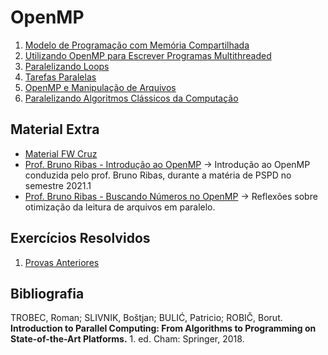 
# OpenMP

1. [Modelo de Programação com Memória Compartilhada](shared_memory.md)
2. [Utilizando OpenMP para Escrever Programas Multithreaded](using_openmp.md)
3. [Paralelizando Loops](loops.md)
4. [Tarefas Paralelas](tasks.md)
5. [OpenMP e Manipulação de Arquivos](file_handling.md)
6. [Paralelizando Algoritmos Clássicos da Computação](algorithms.md)

## Material Extra

- [Material FW Cruz](materiais_fw_cruz/)
- [Prof. Bruno Ribas - Introdução ao OpenMP](https://www.youtube.com/watch?v=qRi9AD90q0Y) -> Introdução ao OpenMP conduzida pelo prof. Bruno Ribas, durante a matéria de PSPD no semestre 2021.1
- [Prof. Bruno Ribas - Buscando Números no OpenMP](https://www.youtube.com/watch?v=j49MvX-8ScQ) -> Reflexões sobre otimização da leitura de arquivos em paralelo.

## Exercícios Resolvidos

1. [Provas Anteriores](exercises/previous_tests.md)

## Bibliografia

TROBEC, Roman; SLIVNIK, Boštjan; BULIĆ, Patricio; ROBIČ, Borut. **Introduction to Parallel Computing: From Algorithms to Programming on State-of-the-Art Platforms.** 1. ed. Cham: Springer, 2018.
